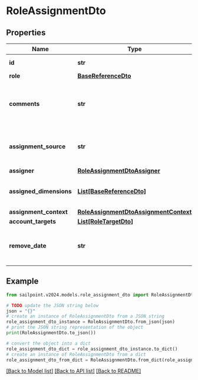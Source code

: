 # RoleAssignmentDto


## Properties

Name | Type | Description | Notes
------------ | ------------- | ------------- | -------------
**id** | **str** | Assignment Id | [optional] 
**role** | [**BaseReferenceDto**](BaseReferenceDto.md) |  | [optional] 
**comments** | **str** | Comments added by the user when the assignment was made | [optional] 
**assignment_source** | **str** | Source describing how this assignment was made | [optional] 
**assigner** | [**RoleAssignmentDtoAssigner**](RoleAssignmentDtoAssigner.md) |  | [optional] 
**assigned_dimensions** | [**List[BaseReferenceDto]**](BaseReferenceDto.md) | Dimensions assigned related to this role | [optional] 
**assignment_context** | [**RoleAssignmentDtoAssignmentContext**](RoleAssignmentDtoAssignmentContext.md) |  | [optional] 
**account_targets** | [**List[RoleTargetDto]**](RoleTargetDto.md) |  | [optional] 
**remove_date** | **str** | Date that the assignment will be removed | [optional] 

## Example

```python
from sailpoint.v2024.models.role_assignment_dto import RoleAssignmentDto

# TODO update the JSON string below
json = "{}"
# create an instance of RoleAssignmentDto from a JSON string
role_assignment_dto_instance = RoleAssignmentDto.from_json(json)
# print the JSON string representation of the object
print(RoleAssignmentDto.to_json())

# convert the object into a dict
role_assignment_dto_dict = role_assignment_dto_instance.to_dict()
# create an instance of RoleAssignmentDto from a dict
role_assignment_dto_from_dict = RoleAssignmentDto.from_dict(role_assignment_dto_dict)
```
[[Back to Model list]](../README.md#documentation-for-models) [[Back to API list]](../README.md#documentation-for-api-endpoints) [[Back to README]](../README.md)


